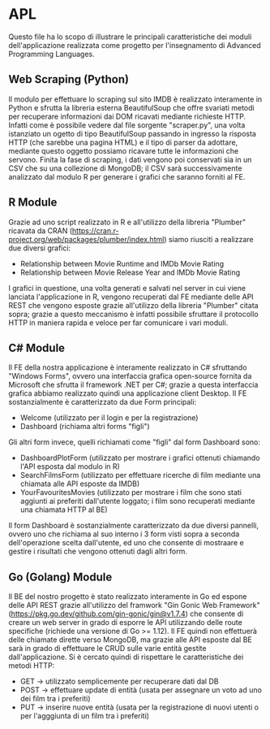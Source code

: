 # APL
Questo file ha lo scopo di illustrare le principali caratteristiche dei moduli dell'applicazione realizzata come progetto per l'insegnamento di Advanced Programming Languages.


## Web Scraping (Python)
Il modulo per effettuare lo scraping sul sito IMDB è realizzato interamente in Python e sfrutta la libreria esterna BeautifulSoup che offre svariati metodi per recuperare informazioni dai DOM ricavati mediante richieste HTTP. Infatti come è possibile vedere dal file sorgente "scraper.py", una volta istanziato un ogetto di tipo BeautifulSoup passando in ingresso la risposta HTTP (che sarebbe una pagina HTML) e il tipo di parser da adottare, mediante questo oggetto possiamo ricavare tutte le informazioni che servono.
Finita la fase di scraping, i dati vengono poi conservati sia in un CSV che su una collezione di MongoDB; il CSV sarà successivamente analizzato dal modulo R per generare i grafici che saranno forniti al FE. 


## R Module
Grazie ad uno script realizzato in R e all'utilizzo della libreria "Plumber" ricavata da CRAN (https://cran.r-project.org/web/packages/plumber/index.html) siamo riusciti a realizzare due diversi grafici:
- Relationship between Movie Runtime and IMDb Movie Rating
- Relationship between Movie Release Year and IMDb Movie Rating

I grafici in questione, una volta generati e salvati nel server in cui viene lanciata l'applicazione in R, vengono recuperati dal FE mediante delle API REST che vengono esposte grazie all'utilizzo della libreria "Plumber" citata sopra; grazie a questo meccanismo è infatti possibile sfruttare il protocollo HTTP in maniera rapida e veloce per far comunicare i vari moduli.


## C# Module
Il FE della nostra applicazione è interamente realizzato in C# sfruttando "Windows Forms", ovvero una interfaccia grafica open-source fornita da Microsoft che sfrutta il framework .NET per C#; grazie a questa interfaccia grafica abbiamo realizzato quindi una applicazione client Desktop.
Il FE sostanzialmente è caratterizzato da due Form principali:
- Welcome (utilizzato per il login e per la registrazione)
- Dashboard (richiama altri forms "figli")

Gli altri form invece, quelli richiamati come "figli" dal form Dashboard sono:
- DashboardPlotForm (utilizzato per mostrare i grafici ottenuti chiamando l'API esposta dal modulo in R)
- SearchFilmsForm (utilizzato per effettuare ricerche di film mediante una chiamata alle API esposte da IMDB)
- YourFavouritesMovies (utilizzato per mostrare i film che sono stati aggiunti ai preferiti dall'utente loggato; i film sono recuperati mediante una chiamata HTTP al BE)

Il form Dashboard è sostanzialmente caratterizzato da due diversi pannelli, ovvero uno che richiama al suo interno i 3 form visti sopra a seconda dell'operazione scelta dall'utente, ed uno che consente di mostraare e gestire i risultati che vengono ottenuti dagli altri form.


## Go (Golang) Module
Il BE del nostro progetto è stato realizzato interamente in Go ed espone delle API REST grazie all'utilizzo del framwork "Gin Gonic Web Framework" (https://pkg.go.dev/github.com/gin-gonic/gin@v1.7.4) che consente di creare un web server in grado di esporre le API utilizzando delle route specifiche (richiede una versione di Go >= 1.12).
Il FE quindi non effettuerà delle chiamate dirette verso MongoDB, ma grazie alle API esposte dal BE sarà in grado di effettuare le CRUD sulle varie entità gestite dall'applicazione. Si è cercato quindi di rispettare le caratteristiche dei metodi HTTP:
- GET   ->  utilizzato semplicemente per recuperare dati dal DB
- POST  ->  effettuare update di entità (usata per assegnare un voto ad uno dei film tra i preferiti)
- PUT   ->  inserire nuove entità (usata per la registrazione di nuovi utenti o per l'agggiunta di un film tra i preferiti)

